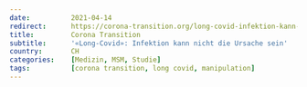```yaml
---
date:          2021-04-14
redirect:      https://corona-transition.org/long-covid-infektion-kann-nicht-die-ursache-sein
title:         Corona Transition
subtitle:      '«Long-Covid»: Infektion kann nicht die Ursache sein'
country:       CH
categories:    [Medizin, MSM, Studie]
tags:          [corona transition, long covid, manipulation]
---
```

